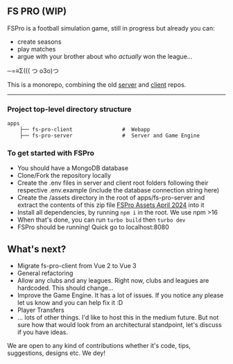 ## FS PRO (WIP)

FSPro is a football simulation game, still in progress but already you can:
- create seasons
- play matches
- argue with your brother about who _actually_ won the league...

─=≡Σ((( つ o3o)つ

This is a monorepo, combining the old [server](https://github.com/LeanKhan/fs-pro-server) and [client](https://github.com/LeanKhan/fs-pro-client) repos.

---

### Project top-level directory structure

```
apps
    ├── fs-pro-client                #  Webapp
    ├── fs-pro-server                #  Server and Game Engine

```

### To get started with FSPro
- You should have a MongoDB database
- Clone/Fork the repository locally
- Create the .env files in server and client root folders following their respective .env.example (include the database connection string here)
- Create the /assets directory in the root of apps/fs-pro-server and extract the contents of this zip file [FSPro Assets April 2024](https://drive.google.com/file/d/11AyWVmjn4uA0ImA1a3L_7KSR8NPHmlFb/view?usp=sharing) into it
- Install all dependencies, by running `npm i` in the root. We use npm >16
- When that's done, you can run `turbo build` then `turbo dev`
- FSPro should be running! Quick go to localhost:8080


## What's next?
- Migrate fs-pro-client from Vue 2 to Vue 3
- General refactoring
- Allow any clubs and any leagues. Right now, clubs and leagues are hardcoded. This should change...
- Improve the Game Engine. It has a lot of issues. If you notice any please let us know and you can help fix it :D
- Player Transfers
- ... lots of other things. I'd like to host this in the medium future. But not sure how that would look from an architectural standpoint, let's discuss if you have ideas.

We are open to any kind of contributions whether it's code, tips, suggestions, designs etc. We dey!